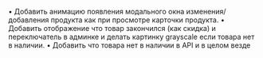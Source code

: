 • Добавить анимацию появления модального окна изменения/добавления продукта как при просмотре карточки продукта.
• Добавить отображение что товар закончился (как скидка) и переключатель в админке и делать картинку grayscale если товара нет в наличии.
• Добавить что товара нет в наличии в API и в целом везде